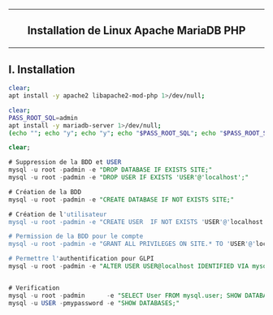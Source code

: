 --------------------------------------------------------------------------------------------------------------------------------
## <p align='center'> Installation de Linux Apache MariaDB PHP</p>
--------------------------------------------------------------------------------------------------------------------------------
## I. Installation

```bash
clear;
apt install -y apache2 libapache2-mod-php 1>/dev/null;
```


```bash
clear;
PASS_ROOT_SQL=admin
apt install -y mariadb-server 1>/dev/null;
(echo ""; echo "y"; echo "y"; echo "$PASS_ROOT_SQL"; echo "$PASS_ROOT_SQL"; echo "y"; echo "y"; echo "y"; echo "y") | mysql_secure_installation | 1>/dev/null;
```

```sql
clear;

# Suppression de la BDD et USER
mysql -u root -padmin -e "DROP DATABASE IF EXISTS SITE;"
mysql -u root -padmin -e "DROP USER IF EXISTS 'USER'@'localhost';"

# Création de la BDD
mysql -u root -padmin -e "CREATE DATABASE IF NOT EXISTS SITE;"

# Création de l'utilisateur
mysql -u root -padmin -e "CREATE USER  IF NOT EXISTS 'USER'@'localhost' IDENTIFIED BY 'mypassword';"

# Permission de la BDD pour le compte
mysql -u root -padmin -e "GRANT ALL PRIVILEGES ON SITE.* TO 'USER'@'localhost';"

# Permettre l'authentification pour GLPI
mysql -u root -padmin -e "ALTER USER USER@localhost IDENTIFIED VIA mysql_native_password USING PASSWORD('mypassword');"


# Verification
mysql -u root -padmin      -e "SELECT User FROM mysql.user; SHOW DATABASES;"
mysql -u USER -pmypassword -e "SHOW DATABASES;"
```
